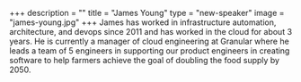 +++
description = ""
title = "James Young"
type = "new-speaker"
image = "james-young.jpg"
+++
James has worked in infrastructure automation, architecture, and devops since 2011 and has worked in the cloud for about 3 years. He is currently a manager of cloud engineering at Granular where he leads a team of 5 engineers in supporting our product engineers in creating software to help farmers achieve the goal of doubling the food supply by 2050.